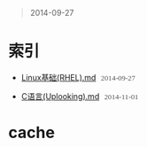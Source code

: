 > 2014-09-27

索引
======

- [Linux基础(RHEL).md](http://chinapub.duapp.com/gen_md?src=https%3A%2F%2Fgithub.com%2Fzyxstar%2Fmd_note%2Fraw%2Fmaster%2Fdocs%2FSkill%2FLinux%25E5%259F%25BA%25E7%25A1%2580%2528RHEL%2529.md) <span>2014-09-27</span>

- [C语言(Uplooking).md](http://chinapub.duapp.com/gen_md?src=https%3A%2F%2Fgithub.com%2Fzyxstar%2Fmd_note%2Fraw%2Fmaster%2Fdocs%2FSkill%2FC%25E8%25AF%25AD%25E8%25A8%2580%2528Uplooking%2529.md) <span>2014-11-01</span>


<style type="text/css">li span{font-size:0.95em;color:#555;font-family:'sans-serif';padding-left:5px;}</style>




cache
=========

<!--

#include <stdio.h>
#include <stdlib.h>
#include <string.h>
#include <assert.h>

#define COLS 10
#define ROWS 20

typedef enum{
  FALSE,
  TRUE
} BOOL;

typedef enum{
  EMPTY,
  FILLED
} POS_STAT;

typedef struct{
    int row;
  int col;
} POS;

typedef struct{
    POS pos0;
    POS pos1;
    POS pos2;
    POS pos3;
} POS_SET;

typedef struct{
    char type;
    char status;
    POS_SET pos_set;
} BLOCK;


BLOCK init_block(char type);
int find_type_idx(char type);
BOOL move(BLOCK *b, POS direction);
BOOL is_can_move(BLOCK *b, POS direction);


void print_block(const BLOCK *b);



void test_print_block(){
  BLOCK b = init_block('T');
  print_block(&b);
}


void test_is_can_move(){
  POS left = {0, -1};
  POS right = {0, 1};
  POS down = {1, 0};
  char *types = "TOILJSZ";
  int i = 0;
  BLOCK b;
  while(types[i]!='\0'){
    b = init_block(types[i]);
    assert(move(&b, left) == FALSE);
    // printf("left\n");
    // print_block(&b);

    b = init_block(types[i]);
    assert(move(&b, right) == TRUE);
    printf("right\n");
    print_block(&b);

    b = init_block(types[i]);
    assert(move(&b, down) == TRUE);
    printf("down\n");
    print_block(&b);

    i++;
  }




}

int PANEL[COLS][ROWS] = {0};

int main(int argc, const char* argv[]){
  // test_print_block();
  test_is_can_move();


  return 0;
}



int find_type_idx(char type){
    char *types = "TOILJSZ";
    int i = 0;
    while(types[i]!='\0' && types[i] != type) i++;
    if(types[i] == type) return i;
    return -1;
}

// int find_most_left(BLOCK *b){

// }

// int find_most_right(BLOCK *b){

// }

//void mask_block(){}
BLOCK init_block(char type){
    static POS_SET pos_set_T = {{0,0},{0,1},{0,2},{1,1}};
    static POS_SET pos_set_O = {{0,0},{0,1},{1,0},{1,1}};
    static POS_SET pos_set_I = {{0,0},{1,0},{2,0},{3,0}};
    static POS_SET pos_set_L = {{0,0},{1,0},{2,0},{2,1}};
    static POS_SET pos_set_J = {{0,1},{1,1},{2,0},{2,1}};
    static POS_SET pos_set_S = {{0,1},{0,2},{1,0},{1,1}};
    static POS_SET pos_set_Z = {{0,0},{0,1},{1,1},{1,2}};

    POS_SET pos_set_arr[] = {pos_set_T, pos_set_O, pos_set_I, pos_set_L,
        pos_set_J, pos_set_S, pos_set_Z};
    BLOCK b;
    b.type = type;
    b.pos_set = pos_set_arr[find_type_idx(type)];
    return b;
}


BOOL is_can_move(BLOCK *b, POS direction){
  POS *pos_set = (POS*)(&(b->pos_set));
  int i, pos_row, pos_col;
  // print_block(b);
  for(i = 0; i < 4; i++){
    pos_row = pos_set[i].row + direction.row;
    pos_col = pos_set[i].col + direction.col;
    // printf("%d %d; ", pos_row, pos_col);
    if(pos_col >= COLS || pos_col < 0 || pos_row >= ROWS) return FALSE; // out of panel
    if(PANEL[pos_row][pos_col] != EMPTY) return FALSE; // this postion is not empty
  }
  return TRUE;
}

BOOL move(BLOCK *b, POS direction){
  if(!is_can_move(b, direction)) return FALSE;
  POS *pos_set = (POS*)(&(b->pos_set));
  int i;
  for(i = 0; i < 4; i++){
    pos_set[i].row += direction.row;
    pos_set[i].col += direction.col;
  }
  return TRUE;
}



void print_block(const BLOCK *b){
    printf("%c : ", b->type);
    printf("[{%d,%d},{%d,%d},{%d,%d},{%d,%d}]\n",
            b->pos_set.pos0.row, b->pos_set.pos0.col,
            b->pos_set.pos1.row, b->pos_set.pos1.col,
            b->pos_set.pos2.row, b->pos_set.pos2.col,
            b->pos_set.pos3.row, b->pos_set.pos3.col);
}




 -->




